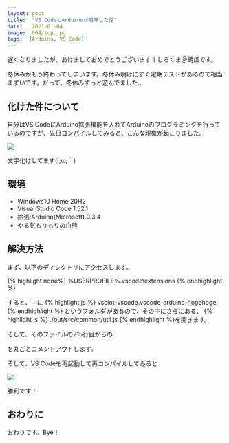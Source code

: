 ```yaml
---
layout: post
title:  "VS CodeとArduinoが喧嘩した話"
date:   2021-01-04
image:  004/top.jpg
tags:  [Arduino, VS Code]
---
```

遅くなりましたが、あけましておめでとうございます！しろくま＠胡瓜です。

冬休みがもう終わってしまいます。冬休み明けにすぐ定期テストがあるので相当まずいです。だって、冬休みずっと遊んでました…

## 化けた件について

自分はVS CodeにArduino拡張機能を入れてArduinoのプログラミングを行っているのですが、先日コンパイルしてみると、こんな現象が起こりました。

![]({{site.baseurl}}/img/004/001.png)

文字化けしてます(´;ω;｀)

## 環境

- Windows10 Home 20H2
- Visual Studio Code 1.52.1
- 拡張:Arduino(Microsoft) 0.3.4
- やる気もりもりの白熊
  
## 解決方法

まず、以下のディレクトリにアクセスします。

{% highlight none%}
%USERPROFILE%\.vscode\extensions
{% endhighlight %}


すると、中に
{% highlight js %}
vsciot-vscode.vscode-arduino-hogehoge
{% endhighlight %}
というフォルダがあるので、その中にさらにある、
{% highlight js %}
./out/src/common/util.js
{% endhighlight %}を開きます。

そして、そのファイルの215行目からの

<script src="https://gist.github.com/shirokuma-89/76ac62d4f42b0706b4755ff6d9f52e1b.js"></script>

を丸ごとコメントアウトします。

そして、VS Codeを再起動して再コンパイルしてみると

![]({{site.baseurl}}/img/004/002.png)

勝利です！

## おわりに

おわりです。Bye！
